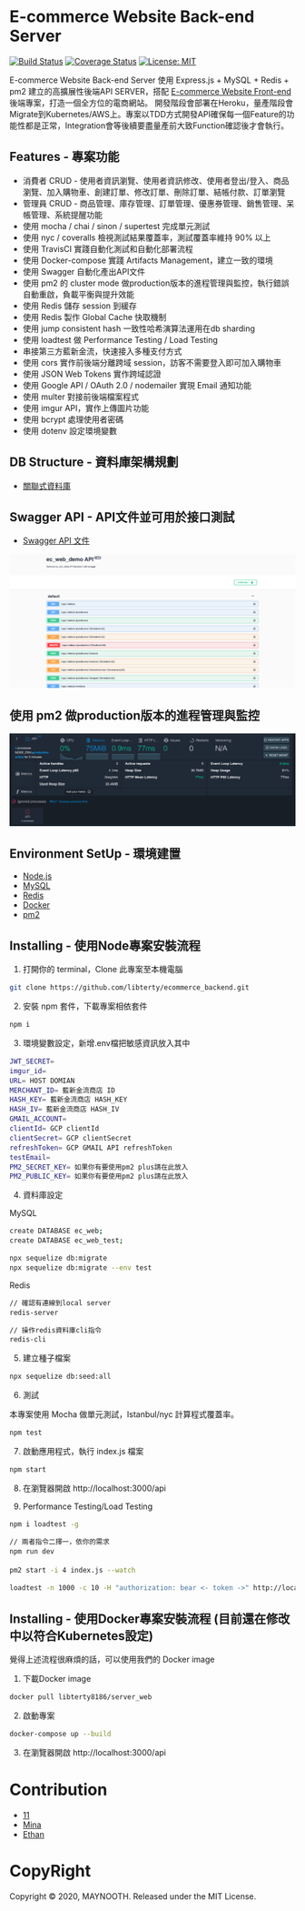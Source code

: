 # E-commerce Website Back-end Server

[![Build Status](https://travis-ci.org/libterty/ecommerce_backend.svg?branch=dev)](https://travis-ci.org/libterty/ecommerce_backend)
[![Coverage Status](https://coveralls.io/repos/github/libterty/ecommerce_backend/badge.svg?branch=master)](https://coveralls.io/github/libterty/ecommerce_backend?branch=master)
[![License: MIT](https://img.shields.io/badge/License-MIT-yellow.svg)](https://github.com/libterty/ecommerce_backend/blob/master/LICENCE)

E-commerce Website Back-end Server 使用 Express.js + MySQL + Redis + pm2 建立的高擴展性後端API SERVER，搭配 [E-commerce Website Front-end](https://github.com/libterty/ecommerce_frontend) 後端專案，打造一個全方位的電商網站。
開發階段會部署在Heroku，量產階段會Migrate到Kubernetes/AWS上。專案以TDD方式開發API確保每一個Feature的功能性都是正常，Integration會等後續要盡量產前大致Function確認後才會執行。

## Features - 專案功能

- 消費者 CRUD - 使用者資訊瀏覽、使用者資訊修改、使用者登出/登入、商品瀏覽、加入購物車、創建訂單、修改訂單、刪除訂單、結帳付款、訂單瀏覽
- 管理員 CRUD - 商品管理、庫存管理、訂單管理、優惠券管理、銷售管理、呆帳管理、系統提醒功能
- 使用 mocha / chai / sinon / supertest 完成單元測試
- 使用 nyc / coveralls 檢視測試結果覆蓋率，測試覆蓋率維持 90% 以上
- 使用 TravisCI 實踐自動化測試和自動化部署流程
- 使用 Docker-compose 實踐 Artifacts Management，建立一致的環境
- 使用 Swagger 自動化產出API文件
- 使用 pm2 的 cluster mode 做production版本的進程管理與監控，執行錯誤自動重啟，負載平衡與提升效能
- 使用 Redis 儲存 session 到緩存
- 使用 Redis 製作 Global Cache 快取機制
- 使用 jump consistent hash 一致性哈希演算法運用在db sharding
- 使用 loadtest 做 Performance Testing / Load Testing
- 串接第三方藍新金流，快速接入多種支付方式
- 使用 cors 實作前後端分離跨域 session，訪客不需要登入即可加入購物車
- 使用 JSON Web Tokens 實作跨域認證
- 使用 Google API / OAuth 2.0 / nodemailer 實現 Email 通知功能
- 使用 multer 對接前後端檔案程式
- 使用 imgur API，實作上傳圖片功能
- 使用 bcrypt 處理使用者密碼
- 使用 dotenv 設定環境變數

## DB Structure - 資料庫架構規劃

- [關聯式資料庫](https://www.lucidchart.com/documents/edit/9c515ee3-b3a8-4e79-8120-d4d179c84914/0_0?shared=true)

## Swagger API - API文件並可用於接口測試

- [Swagger API 文件](https://secret-brushlands-82653.herokuapp.com/api-docs/)

![image](https://github.com/libterty/ecommerce_backend/blob/dev/assests/Swagger-example.png)

## 使用 pm2 做production版本的進程管理與監控

![image](https://github.com/libterty/ecommerce_backend/blob/dev/assests/pm2-monitor.png)

## Environment SetUp - 環境建置

- [Node.js](https://nodejs.org/en/)
- [MySQL](https://www.mysql.com/)
- [Redis](https://redis.io)
- [Docker](https://www.docker.com)
- [pm2](https://pm2.io)

## Installing - 使用Node專案安裝流程

1. 打開你的 terminal，Clone 此專案至本機電腦

```bash
git clone https://github.com/libterty/ecommerce_backend.git
```

2. 安裝 npm 套件，下載專案相依套件

```bash
npm i
```

3. 環境變數設定，新增.env檔把敏感資訊放入其中

```bash
JWT_SECRET=
imgur_id=
URL= HOST DOMIAN
MERCHANT_ID= 藍新金流商店 ID
HASH_KEY= 藍新金流商店 HASH_KEY
HASH_IV= 藍新金流商店 HASH_IV
GMAIL_ACCOUNT=
clientId= GCP clientId
clientSecret= GCP clientSecret
refreshToken= GCP GMAIL API refreshToken
testEmail=
PM2_SECRET_KEY= 如果你有要使用pm2 plus請在此放入
PM2_PUBLIC_KEY= 如果你有要使用pm2 plus請在此放入
```

4. 資料庫設定

MySQL

```bash
create DATABASE ec_web;
create DATABASE ec_web_test;
```

```bash
npx sequelize db:migrate
npx sequelize db:migrate --env test
```

Redis

```bash
// 確認有連線到local server
redis-server
```

```bash
// 操作redis資料庫cli指令
redis-cli
```

5. 建立種子檔案

```bash
npx sequelize db:seed:all
```

6. 測試

本專案使用 Mocha 做單元測試，Istanbul/nyc 計算程式覆蓋率。

```bash
npm test
```

7. 啟動應用程式，執行 index.js 檔案

```bash
npm start
```

8. 在瀏覽器開啟 http://localhost:3000/api

9. Performance Testing/Load Testing

```bash
npm i loadtest -g
```

```bash
// 兩者指令二擇一，依你的需求
npm run dev

pm2 start -i 4 index.js --watch
```

```bash
loadtest -n 1000 -c 10 -H "authorization: bear <- token ->" http://localhost:3000/api/<-endpoint->
```

## Installing - 使用Docker專案安裝流程 (目前還在修改中以符合Kubernetes設定)
覺得上述流程很麻煩的話，可以使用我們的 Docker image

1. 下載Docker image
```bash
docker pull libterty8186/server_web
```

2. 啟動專案
```bash
docker-compose up --build
```

3. 在瀏覽器開啟 http://localhost:3000/api

# Contribution
- [11](https://github.com/libterty)
- [Mina](https://github.com/mpragnarok)
- [Ethan](https://github.com/HuangMinShi)

# CopyRight
Copyright © 2020, MAYNOOTH. Released under the MIT License.
